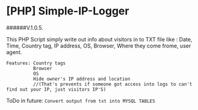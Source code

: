 # [PHP] Simple-IP-Logger

######V.1.0.5.

This PHP Script simply write out info about visitors in to TXT file like : Date, Time, Country tag, IP address, OS, Browser, Where they come frome, user agent.
```
Features: Country tags
          Browser
          OS
          Hide owner's IP address and location 
          //(That's prevents if someone got access into logs to can't find out your IP, just visitors IP'S)
```
ToDo in future: ```Convert output from txt into MYSQL TABLES```
